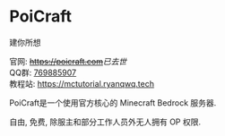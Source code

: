 # PoiCraft

建你所想

官网: ~~<https://poicraft.com>~~*已去世*  
QQ群: [769885907](https://jq.qq.com/?_wv=1027&k=5UqznJs)  
教程站: <https://mctutorial.ryanqwq.tech>  

PoiCraft是一个使用官方核心的 Minecraft Bedrock 服务器.  

自由, 免费, 除服主和部分工作人员外无人拥有 OP 权限. 
